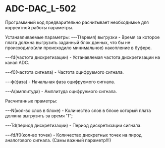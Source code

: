 # ADC-DAC_L-502
Программный код предварительно расчитывает необходимые для корректной работы параметры.

Устанавливаемые параметры:
---T(время) выгрузки - Время за которое плата должна выгрузить заданный блок данных, что бы не происходило(или происходило 
минимальное) накопление в буфере.

---fd(частота дискретизации) - Устанавлемая частота дискретизации на канал ADC.

---f0(частота сигнала) - Частота оцифруемого сигнала.

---ф(фаза) - Начальная фаза оцифруемого сигнала.

---А(амплитуда) - Амплитуда оцифруемого сигнала.

Расчитанные праметры:

---N(кол-во слов в блоке) - Количество слов в блоке который плата должна выгрузить за время 'T';

---Td(период дискретизации) - Период дискретизации сигнала. 

---fd/f0(кол-во точек) - Количество дискретных точек на пирод аналогового сигнала. (Самы важный параметр!!!)
